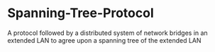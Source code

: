 # Spanning-Tree-Protocol
A protocol followed by a distributed system of network bridges in an extended LAN to agree upon a spanning tree of the extended LAN
